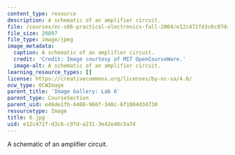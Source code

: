 ```yaml
---
content_type: resource
description: A schematic of an amplifier circuit.
file: /courses/ec-s06-practical-electronics-fall-2004/e12c472fd3c6c97da2313e42e40c5a74_6.jpg
file_size: 20897
file_type: image/jpeg
image_metadata:
  caption: A schematic of an amplifier circuit.
  credit: 'Credit: Image courtesy of MIT OpenCourseWare.'
  image-alt: A schematic of an amplifier circuit.
learning_resource_types: []
license: https://creativecommons.org/licenses/by-nc-sa/4.0/
ocw_type: OCWImage
parent_title: 'Image Gallery: Lab 6'
parent_type: CourseSection
parent_uid: e46de1fb-4408-966f-340c-6f1004d34730
resourcetype: Image
title: 6.jpg
uid: e12c472f-d3c6-c97d-a231-3e42e40c5a74
---
```

A schematic of an amplifier circuit.